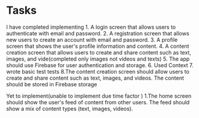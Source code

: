 # Tasks

I have completed implementing
    1. A login screen that allows users to authenticate with email and password.
    2. A registration screen that allows new users to create an account with email and password.
    3. A profile screen that shows the user's profile information and content.
    4. A content creation screen that allows users to create and share content such as text, images, and vide(completed only images not videos and texts)
    5. The app should use Firebase for user authentication and storage.
    6. Used Context
    7. wrote basic test tests
    8.The content creation screen should allow users to create and share content such as text, images, and videos. The content should be stored in Firebase storage

 Yet to implement(unable to implement due time factor )
    1.The home screen should show the user's feed of content from other users. The feed should show a mix of content types (text, images, videos).
    